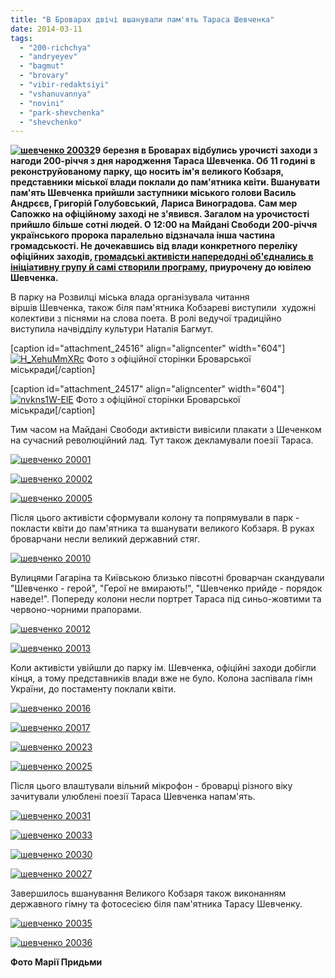 ```yaml
---
title: "В Броварах двічі вшанували пам'ять Тараса Шевченка"
date: 2014-03-11
tags: 
  - "200-richchya"
  - "andryeyev"
  - "bagmut"
  - "brovary"
  - "vibir-redaktsiyi"
  - "vshanuvannya"
  - "novini"
  - "park-shevchenka"
  - "shevchenko"
---
```


**[![шевченко 20032](https://mpz.brovary.org/wp-content/uploads/2014/03/shevchenko-20032.jpg)](https://mpz.brovary.org/wp-content/uploads/2014/03/shevchenko-20032.jpg)9 березня в Броварах відбулись урочисті заходи з нагоди 200-річчя з дня народження Тараса Шевченка. Об 11 годині в реконструйованому парку, що носить ім'я великого Кобзаря, представники міської влади поклали до пам'ятника квіти. Вшанувати пам'ять Шевченка прийшли заступники міського голови Василь Андрєєв, Григорій Голубовський, Лариса Виноградова. Сам мер Сапожко на офіційному заході не з'явився. Загалом на урочистості прийшло більше сотні людей. О 12:00 на Майдані Свободи 200-річчя українського пророка паралельно відзначала інша частина громадськості. Не дочекавшись від влади конкретного переліку офіційних заходів, [громадські активісти напередодні об'єднались в ініціативну групу й самі створили програму](https://mpz.brovary.org/brovarski-aktivisti-vidznachat-200-richchya-shevchenka-na-maydani-svobodi/), приурочену до ювілею Шевченка.**

В парку на Розвилці міська влада організувала читання віршів Шевченка, також біля пам'ятника Кобзареві виступили  художні колективи з піснями на слова поета. В ролі ведучої традиційно виступила начвідділу культури Наталія Багмут. 

\[caption id="attachment\_24516" align="aligncenter" width="604"\][![H_XehuMmXRc](https://mpz.brovary.org/wp-content/uploads/2014/03/H_XehuMmXRc.jpg)](https://mpz.brovary.org/wp-content/uploads/2014/03/H_XehuMmXRc.jpg) Фото з офіційної сторінки Броварської міськради\[/caption\]

\[caption id="attachment\_24517" align="aligncenter" width="604"\][![nvkns1W-ElE](https://mpz.brovary.org/wp-content/uploads/2014/03/nvkns1W-ElE.jpg)](https://mpz.brovary.org/wp-content/uploads/2014/03/nvkns1W-ElE.jpg) Фото з офіційної сторінки Броварської міськради\[/caption\]

Тим часом на Майдані Свободи активісти вивісили плакати з Шеченком на сучасний революційний лад. Тут також декламували поезії Тараса.

[![шевченко 20001](https://mpz.brovary.org/wp-content/uploads/2014/03/shevchenko-20001.jpg)](https://mpz.brovary.org/wp-content/uploads/2014/03/shevchenko-20001.jpg)

[![шевченко 20002](https://mpz.brovary.org/wp-content/uploads/2014/03/shevchenko-20002.jpg)](https://mpz.brovary.org/wp-content/uploads/2014/03/shevchenko-20002.jpg)

[![шевченко 20005](https://mpz.brovary.org/wp-content/uploads/2014/03/shevchenko-20005.jpg)](https://mpz.brovary.org/wp-content/uploads/2014/03/shevchenko-20005.jpg)

Після цього активісти сформували колону та попрямували в парк - покласти квіти до пам'ятника та вшанувати великого Кобзаря. В руках броварчани несли великий державний стяг.

[![шевченко 20010](https://mpz.brovary.org/wp-content/uploads/2014/03/shevchenko-20010.jpg)](https://mpz.brovary.org/wp-content/uploads/2014/03/shevchenko-20010.jpg)

Вулицями Гагаріна та Київською близько півсотні броварчан скандували "Шевченко - герой", "Герої не вмирають!", "Шевченко прийде - порядок наведе!". Попереду колони несли портрет Тараса під синьо-жовтими та червоно-чорними прапорами.

[![шевченко 20012](https://mpz.brovary.org/wp-content/uploads/2014/03/shevchenko-20012.jpg)](https://mpz.brovary.org/wp-content/uploads/2014/03/shevchenko-20012.jpg)

[![шевченко 20013](https://mpz.brovary.org/wp-content/uploads/2014/03/shevchenko-20013.jpg)](https://mpz.brovary.org/wp-content/uploads/2014/03/shevchenko-20013.jpg)

Коли активісти увійшли до парку ім. Шевченка, офіційні заходи добігли кінця, а тому представників влади вже не було. Колона заспівала гімн України, до постаменту поклали квіти.

[![шевченко 20016](https://mpz.brovary.org/wp-content/uploads/2014/03/shevchenko-20016.jpg)](https://mpz.brovary.org/wp-content/uploads/2014/03/shevchenko-20016.jpg)

[![шевченко 20017](https://mpz.brovary.org/wp-content/uploads/2014/03/shevchenko-20017.jpg)](https://mpz.brovary.org/wp-content/uploads/2014/03/shevchenko-20017.jpg)

[![шевченко 20023](https://mpz.brovary.org/wp-content/uploads/2014/03/shevchenko-20023.jpg)](https://mpz.brovary.org/wp-content/uploads/2014/03/shevchenko-20023.jpg)

[![шевченко 20025](https://mpz.brovary.org/wp-content/uploads/2014/03/shevchenko-20025.jpg)](https://mpz.brovary.org/wp-content/uploads/2014/03/shevchenko-20025.jpg)

Після цього влаштували вільний мікрофон - броварці різного віку зачитували улюблені поезії Тараса Шевченка напам'ять.

[![шевченко 20031](https://mpz.brovary.org/wp-content/uploads/2014/03/shevchenko-20031.jpg)](https://mpz.brovary.org/wp-content/uploads/2014/03/shevchenko-20031.jpg)

[![шевченко 20033](https://mpz.brovary.org/wp-content/uploads/2014/03/shevchenko-20033.jpg)](https://mpz.brovary.org/wp-content/uploads/2014/03/shevchenko-20033.jpg)

[![шевченко 20030](https://mpz.brovary.org/wp-content/uploads/2014/03/shevchenko-20030.jpg)](https://mpz.brovary.org/wp-content/uploads/2014/03/shevchenko-20030.jpg)

[![шевченко 20027](https://mpz.brovary.org/wp-content/uploads/2014/03/shevchenko-20027.jpg)](https://mpz.brovary.org/wp-content/uploads/2014/03/shevchenko-20027.jpg)

Завершилось вшанування Великого Кобзаря також виконанням державного гімну та фотосесією біля пам'ятника Тарасу Шевченку.

[![шевченко 20035](https://mpz.brovary.org/wp-content/uploads/2014/03/shevchenko-20035.jpg)](https://mpz.brovary.org/wp-content/uploads/2014/03/shevchenko-20035.jpg)

[![шевченко 20036](https://mpz.brovary.org/wp-content/uploads/2014/03/shevchenko-20036.jpg)](https://mpz.brovary.org/wp-content/uploads/2014/03/shevchenko-20036.jpg)

**Фото Марії Придьми**
